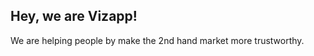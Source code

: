 ## Hey, we are Vizapp!

We are helping people by make the 2nd hand market more trustworthy.

<!--
Made with 🖤
-->
